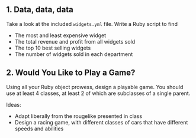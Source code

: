 ## 1. Data, data, data

Take a look at the included `widgets.yml` file. Write a Ruby
script to find

* The most and least expensive widget
* The total revenue and profit from all widgets sold
* The top 10 best selling widgets
* The number of widgets sold in each department


## 2. Would You Like to Play a Game?

Using all your Ruby object prowess, design a playable game.
You should use at least 4 classes, at least 2 of which are
subclasses of a single parent.

Ideas:

* Adapt liberally from the rougelike presented in class
* Design a racing game, with different classes of cars that
  have different speeds and abilities
